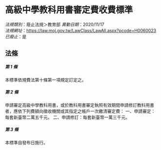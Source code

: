 # 高級中學教科用書審定費收費標準

*法規類別*：廢止法規＞教育部
*異動日期*：2020/11/17  
*法規網址*：https://law.moj.gov.tw/LawClass/LawAll.aspx?pcode=H0060023
*已廢止*：是


## 法條
##### 第 1 條
本標準依規費法第十條第一項規定訂定之。

##### 第 2 條
申請審定高級中學教科用書，或於教科用書審定執照有效期間申請修訂教科用書者，應依下列費額向徵收機關或其指定之帳戶一次繳清審定費：
一、申請審定：每套新臺幣二萬五千元。
二、申請修訂：每套新臺幣一萬三千元。

##### 第 3 條
本標準自發布日施行。


